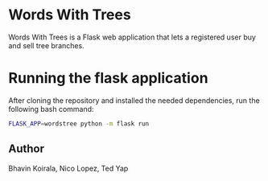 # Words With Trees
Words With Trees is a Flask web application that lets a registered user buy and sell tree branches.

# Running the flask application
After cloning the repository and installed the needed dependencies, run the following bash command:
```bash
FLASK_APP=wordstree python -m flask run
```


## Author
Bhavin Koirala, Nico Lopez, Ted Yap
